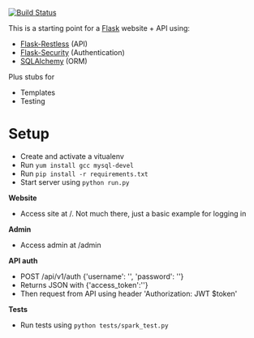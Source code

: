 [![Build Status](https://travis-ci.org/graup/flask-restless-security.svg?branch=master)](https://travis-ci.org/graup/flask-restless-security)

This is a starting point for a [Flask](http://flask.pocoo.org/) website + API using:

- [Flask-Restless](https://flask-restless.readthedocs.org/en/latest/) (API)
- [Flask-Security](https://pythonhosted.org/Flask-Security/) (Authentication)
- [SQLAlchemy](http://www.sqlalchemy.org/) (ORM)

Plus stubs for

- Templates
- Testing



Setup
=====

- Create and activate a vitualenv
- Run `yum install gcc mysql-devel`
- Run `pip install -r requirements.txt`
- Start server using `python run.py`

**Website**

- Access site at /. Not much there, just a basic example for logging in

**Admin**

- Access admin at /admin

**API auth**

- POST /api/v1/auth {'username': '', 'password': ''}
- Returns JSON with {'access_token':''}  
- Then request from API using header 'Authorization: JWT $token'

**Tests**

- Run tests using `python tests/spark_test.py`
